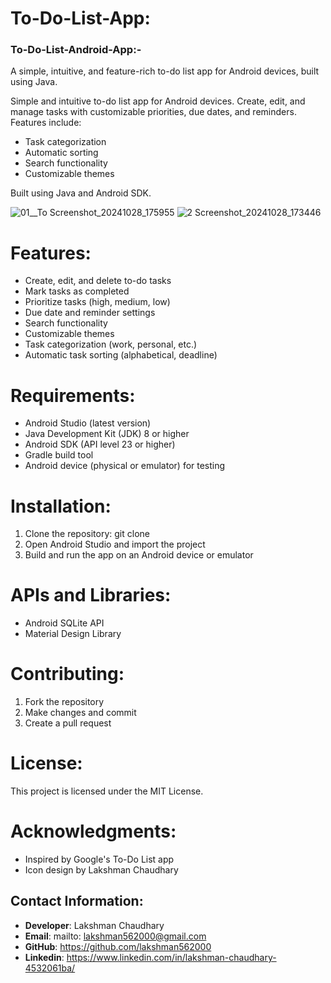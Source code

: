 # To-Do-List-App:
### To-Do-List-Android-App:-
A simple, intuitive, and feature-rich to-do list app for Android devices, built using Java.

Simple and intuitive to-do list app for Android devices. Create, edit, and manage tasks with customizable priorities, due dates, and reminders. Features include:

- Task categorization
- Automatic sorting
- Search functionality
- Customizable themes

Built using Java and Android SDK.


![01__To Screenshot_20241028_175955](https://github.com/user-attachments/assets/0d784039-9cae-4b54-94e2-8fcbe6ca48e6)
![2 Screenshot_20241028_173446](https://github.com/user-attachments/assets/adfb71b8-2ec4-4567-adf6-efd8febfae0d)


# Features:

- Create, edit, and delete to-do tasks
- Mark tasks as completed
- Prioritize tasks (high, medium, low)
- Due date and reminder settings
- Search functionality
- Customizable themes
- Task categorization (work, personal, etc.)
- Automatic task sorting (alphabetical, deadline)

# Requirements:

- Android Studio (latest version)
- Java Development Kit (JDK) 8 or higher
- Android SDK (API level 23 or higher)
- Gradle build tool
- Android device (physical or emulator) for testing

# Installation:

1. Clone the repository: git clone
2. Open Android Studio and import the project
3. Build and run the app on an Android device or emulator

# APIs and Libraries:

- Android SQLite API
- Material Design Library

# Contributing:

1. Fork the repository
2. Make changes and commit
3. Create a pull request

# License:

This project is licensed under the MIT License.

# Acknowledgments:

- Inspired by Google's To-Do List app
- Icon design by Lakshman Chaudhary

## Contact Information:

- **Developer**: Lakshman Chaudhary
- **Email**: mailto: lakshman562000@gmail.com
- **GitHub**: https://github.com/lakshman562000
- **Linkedin**: https://www.linkedin.com/in/lakshman-chaudhary-4532061ba/
  
